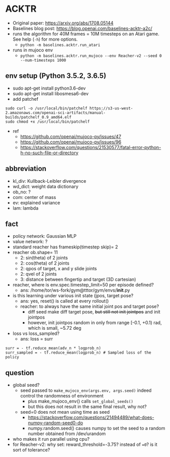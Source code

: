 # ACKTR

- Original paper: https://arxiv.org/abs/1708.05144
- Baselines blog post: https://blog.openai.com/baselines-acktr-a2c/
- runs the algorithm for 40M frames = 10M timesteps on an Atari game.
  See help (`-h`) for more options.
  * `python -m baselines.acktr.run_atari`
- runs in mujoco env
  * `python -m baselines.acktr.run_mujoco --env Reacher-v2 --seed 0 --num-timesteps 1000`

## env setup (Python 3.5.2, 3.6.5)
* sudo apt-get install python3.6-dev
* sudo apt-get install libosmesa6-dev
* add patchef
```
sudo curl -o /usr/local/bin/patchelf https://s3-us-west-2.amazonaws.com/openai-sci-artifacts/manual-builds/patchelf_0.9_amd64.elf
sudo chmod +x /usr/local/bin/patchelf
```
* ref
  * https://github.com/openai/mujoco-py/issues/47
  * https://github.com/openai/mujoco-py/issues/96
  * https://stackoverflow.com/questions/21530577/fatal-error-python-h-no-such-file-or-directory

## abbreviation
* kl_div: Kullback-Leibler divergence
* wd_dict: weight data dictionary
* ob_no: ?
* com: center of mass
* ev: explained variance
* lam: lambda

## fact
* policy network: Gaussian MLP
* value network: ?
* standard reacher has frameskip(timestep skip)= 2
* reacher ob.shape= 11
  * 2: sin(theta) of 2 joints
  * 2: cos(theta) of 2 joints
  * 2: qpos of target, x and y slide joints
  * 2: qvel of 2 joints
  * 3: distance between fingertip and target (3D cartesian)
* reacher, where is env.spec.timestep_limit=50 per episode defined?
  * ans: /home/tor/ws-fork/gym@tttor/gym/envs/__init__.py
* is this learning under various init state (jpos, target pose?
  * ans: yes, reset() is called at every rollout()
  * reacher: to always have the same initial joint pos and target pose?
    * diff seed make diff target pose,
      ~~but still not init jointpos~~ and init jointpos
    * however, init jointpos random in only from range [-0.1, +0.1) rad,
      which is small, ~5.72 deg
* loss vs loss_sampled?
  * ans: loss = surr
```
surr = - tf.reduce_mean(adv_n * logprob_n)
surr_sampled = - tf.reduce_mean(logprob_n) # Sampled loss of the policy
```

## question
* global seed?
  * seed passed to `make_mujoco_env(args.env, args.seed)`
    indeed control the randomness of environment
    * plus make_mujoco_env() calls `set_global_seeds()`
    * but this does not result in the same final result, why not?
  * seed=0 does not mean using time as seed
    * https://stackoverflow.com/questions/21494489/what-does-numpy-random-seed0-do
    * numpy.random.seed() causes numpy to set the seed to a random number obtained from /dev/urandom
* who makes it run parallel using cpu?
* for Reacher-v2:
  why set: reward_threshold=-3.75? instead of `=0`?
  is it sort of tolerance?



